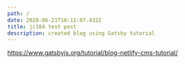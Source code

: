 ```yaml
---
path: /
date: 2020-06-21T16:11:07.432Z
title: jc184 test post
description: created blog using Gatsby tutorial
---
```

<https://www.gatsbyjs.org/tutorial/blog-netlify-cms-tutorial/>
